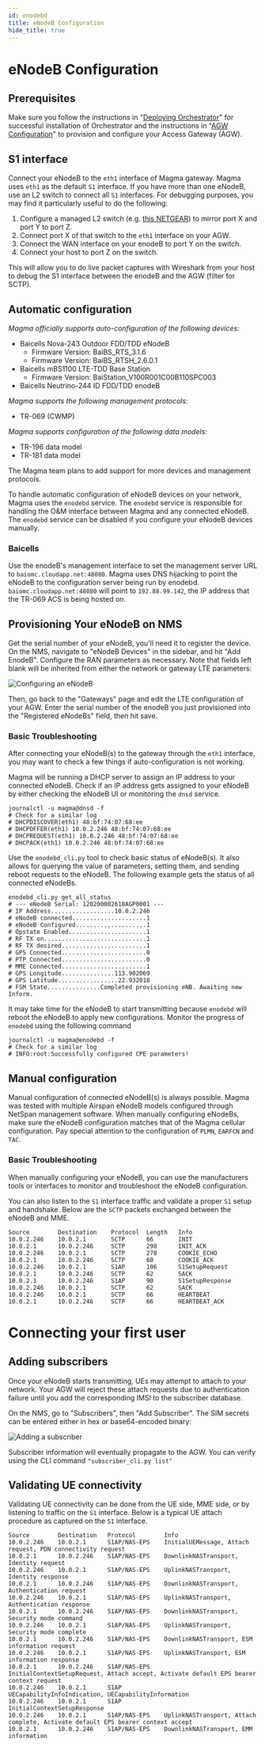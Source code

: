 ```yaml
---
id: enodebd
title: eNodeB Configuration
hide_title: true
---
```

# eNodeB Configuration
## Prerequisites

Make sure you follow the instructions in "[Deploying Orchestrator](
https://facebookincubator.github.io/magma/docs/orc8r/deploying)" for successful
installation of Orchestrator and the instructions in "[AGW Configuration](
https://facebookincubator.github.io/magma/docs/lte/config_agw)" to provision and
configure your Access Gateway (AGW).

## S1 interface
Connect your eNodeB to the `eth1` interface of Magma gateway. Magma uses `eth1`
as the default `S1` interface. If you have more than one eNodeB, use an L2
switch to connect all `S1` interfaces. For debugging purposes, you may find it
particularly useful to do the following:

1. Configure a managed L2 switch (e.g. [this NETGEAR](https://www.amazon.com/NETGEAR-GS108T-200NAS-GS108Tv2-Lifetime-Protection/dp/B07PS6Z162/))
to mirror port X and port Y to port Z.
2. Connect port X of that switch to the `eth1` interface on your AGW.
3. Connect the WAN interface on your enodeB to port Y on the switch.
4. Connect your host to port Z on the switch.

This will allow you to do live packet captures with Wireshark from your host to
debug the S1 interface between the enodeB and the AGW (filter for SCTP).

## Automatic configuration
*Magma officially supports auto-configuration of the following devices:*
* Baicells Nova-243 Outdoor FDD/TDD eNodeB
  - Firmware Version: BaiBS_RTS_3.1.6
  - Firmware Version: BaiBS_RTSH_2.6.0.1
* Baicells mBS1100 LTE-TDD Base Station
  - Firmware Version: BaiStation_V100R001C00B110SPC003
* Baicells Neutrino-244 ID FDD/TDD enodeB

*Magma supports the following management protocols:*
* TR-069 (CWMP)

*Magma supports configuration of the following data models:*
* TR-196 data model
* TR-181 data model

The Magma team plans to add support for more devices and management protocols.

To handle automatic configuration of eNodeB devices on your network, Magma
uses the `enodebd` service. The `enodebd` service is responsible for handling
the O&M interface between Magma and any connected eNodeB. The `enodebd` service
can be disabled if you configure your eNodeB devices manually.

### Baicells

Use the enodeB's management interface to set the management server URL to
`baiomc.cloudapp.net:48080`. Magma uses DNS hijacking to point the eNodeB to
the configuration server being run by enodebd. `baiomc.cloudapp.net:48080`
will point to `192.88.99.142`, the IP address that the TR-069 ACS is
being hosted on.

## Provisioning Your eNodeB on NMS

Get the serial number of your eNodeB, you'll need it to register the device.
On the NMS, navigate to "eNodeB Devices" in the sidebar, and hit "Add EnodeB".
Configure the RAN parameters as necessary. Note that fields left blank will
be inherited from either the network or gateway LTE parameters:

![Configuring an eNodeB](assets/nms/configure_enb.png)

Then, go back to the "Gateways" page and edit the LTE configuration of your
AGW. Enter the serial number of the enodeB you just provisioned into the
"Registered eNodeBs" field, then hit save.

### Basic Troubleshooting
After connecting your eNodeB(s) to the gateway through the `eth1` interface, you
may want to check a few things if auto-configuration is not working.

Magma will be running a DHCP server to assign an IP address to your connected
eNodeB. Check if an IP address gets assigned to your eNodeB by either checking
the eNodeB UI or monitoring the `dnsd` service.

```
journalctl -u magma@dnsd -f
# Check for a similar log
# DHCPDISCOVER(eth1) 48:bf:74:07:68:ee
# DHCPOFFER(eth1) 10.0.2.246 48:bf:74:07:68:ee
# DHCPREQUEST(eth1) 10.0.2.246 48:bf:74:07:68:ee
# DHCPACK(eth1) 10.0.2.246 48:bf:74:07:68:ee
```

Use the `enodebd_cli.py` tool to check basic status of eNodeB(s). It also allows
for querying the value of parameters, setting them, and sending reboot requests
to the eNodeB. The following example gets the status of all connected eNodeBs.

```
enodebd_cli.py get_all_status
# --- eNodeB Serial: 120200002618AGP0001 ---
# IP Address..................10.0.2.246
# eNodeB connected.....................1
# eNodeB Configured....................1
# Opstate Enabled......................1
# RF TX on.............................1
# RF TX desired........................1
# GPS Connected........................0
# PTP Connected........................0
# MME Connected........................1
# GPS Longitude...............113.902069
# GPS Latitude.................22.932018
# FSM State...............Completed provisioning eNB. Awaiting new Inform.
```

It may take time for the eNodeB to start transmitting because `enodebd` will
reboot the eNodeB to apply new configurations. Monitor the progress of `enodebd`
using the following command

```
journalctl -u magma@enodebd -f
# Check for a similar log
# INFO:root:Successfully configured CPE parameters!
```

## Manual configuration
Manual configuration of connected eNodeB(s) is always possible. Magma was tested
with multiple Airspan eNodeB models configured through NetSpan management
software.
When manually configuring eNodeBs, make sure the eNodeB configuration matches
that of the Magma cellular configuration. Pay special attention to the
configuration of `PLMN`, `EARFCN` and `TAC`.

### Basic Troubleshooting
When manually configuring your eNodeB, you can use the manufacturers tools or
interfaces to monitor and troubleshoot the eNodeB configuration.

You can also listen to the `S1` interface traffic and validate a proper `S1`
setup and handshake. Below are the `SCTP` packets exchanged between the eNodeB
and MME.

```
Source        Destination    Protocol  Length   Info
10.0.2.246    10.0.2.1       SCTP      66       INIT
10.0.2.1      10.0.2.246     SCTP      298      INIT_ACK
10.0.2.246    10.0.2.1       SCTP      278      COOKIE_ECHO
10.0.2.1      10.0.2.246     SCTP      60       COOKIE_ACK
10.0.2.246    10.0.2.1       S1AP      106      S1SetupRequest
10.0.2.1      10.0.2.246     SCTP      62       SACK
10.0.2.1      10.0.2.246     S1AP      90       S1SetupResponse
10.0.2.246    10.0.2.1       SCTP      62       SACK
10.0.2.246    10.0.2.1       SCTP      66       HEARTBEAT
10.0.2.1      10.0.2.246     SCTP      66       HEARTBEAT_ACK
```

# Connecting your first user

## Adding subscribers

Once your eNodeB starts transmitting, UEs may attempt to attach to your
network. Your AGW will reject these attach requests due to authentication
failure until you add the corresponding IMSI to the subscriber database.

On the NMS, go to "Subscribers", then "Add Subscriber". The SIM secrets can be
entered either in hex or base64-encoded binary:

![Adding a subscriber](assets/nms/add_sub.png)

Subscriber information will eventually propagate to the AGW. You can verify
using the CLI command `"subscriber_cli.py list"`

## Validating UE connectivity

Validating UE connectivity can be done from the UE side, MME side, or by
listening to traffic on the `S1` interface.
Below is a typical UE attach procedure as captured on the `S1` interface.

```
Source        Destination   Protocol        Info
10.0.2.246    10.0.2.1      S1AP/NAS-EPS    InitialUEMessage, Attach request, PDN connectivity request
10.0.2.1      10.0.2.246    S1AP/NAS-EPS    DownlinkNASTransport, Identity request
10.0.2.246    10.0.2.1      S1AP/NAS-EPS    UplinkNASTransport, Identity response
10.0.2.1      10.0.2.246    S1AP/NAS-EPS    DownlinkNASTransport, Authentication request
10.0.2.246    10.0.2.1      S1AP/NAS-EPS    UplinkNASTransport, Authentication response
10.0.2.1      10.0.2.246    S1AP/NAS-EPS    DownlinkNASTransport, Security mode command
10.0.2.246    10.0.2.1      S1AP/NAS-EPS    UplinkNASTransport, Security mode complete
10.0.2.1      10.0.2.246    S1AP/NAS-EPS    DownlinkNASTransport, ESM information request
10.0.2.246    10.0.2.1      S1AP/NAS-EPS    UplinkNASTransport, ESM information response
10.0.2.1      10.0.2.246    S1AP/NAS-EPS    InitialContextSetupRequest, Attach accept, Activate default EPS bearer context request
10.0.2.246    10.0.2.1      S1AP            UECapabilityInfoIndication, UECapabilityInformation
10.0.2.246    10.0.2.1      S1AP            InitialContextSetupResponse
10.0.2.246    10.0.2.1      S1AP/NAS-EPS    UplinkNASTransport, Attach complete, Activate default EPS bearer context accept
10.0.2.1      10.0.2.246    S1AP/NAS-EPS    DownlinkNASTransport, EMM information
```
